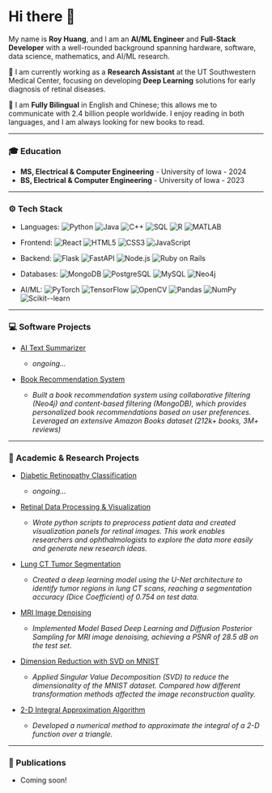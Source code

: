# Hi there 👋


My name is **Roy Huang**, and I am an **AI/ML Engineer** and **Full-Stack Developer**
with a well-rounded background spanning hardware, software, data science, mathematics, and AI/ML research.


💼 I am currently working as a **Research Assistant** at the UT Southwestern Medical Center, 
focusing on developing **Deep Learning** solutions for early diagnosis of retinal diseases.


📜 I am **Fully Bilingual** in English and Chinese; 
this allows me to communicate with 2.4 billion people worldwide. 
I enjoy reading in both languages, and I am always looking for new books to read.


---

### 🎓 Education

- **MS, Electrical & Computer Engineering** - University of Iowa - 2024
- **BS, Electrical & Computer Engineering** - University of Iowa - 2023


---

### ⚙️ Tech Stack

- Languages:
![Python](https://img.shields.io/badge/Python-3776AB?style=flat&logo=python&logoColor=white)
![Java](https://img.shields.io/badge/Java-007396?style=flat&logo=java&logoColor=white)
![C++](https://img.shields.io/badge/C++-00599C?style=flat&logo=c%2B%2B&logoColor=white)
![SQL](https://img.shields.io/badge/SQL-4479A1?style=flat&logo=postgresql&logoColor=white)
![R](https://img.shields.io/badge/R-276DC3?style=flat&logo=r&logoColor=white)
![MATLAB](https://img.shields.io/badge/MATLAB-0076A8?style=flat&logo=Mathworks&logoColor=white)

- Frontend:
![React](https://img.shields.io/badge/React-20232A?style=flat&logo=react&logoColor=61DAFB)
![HTML5](https://img.shields.io/badge/HTML5-E34F26?style=flat&logo=html5&logoColor=white)
![CSS3](https://img.shields.io/badge/CSS3-1572B6?style=flat&logo=css3&logoColor=white)
![JavaScript](https://img.shields.io/badge/JavaScript-F7DF1E?style=flat&logo=javascript&logoColor=black)

- Backend:
![Flask](https://img.shields.io/badge/Flask-000000?style=flat&logo=flask&logoColor=white)
![FastAPI](https://img.shields.io/badge/FastAPI-009688?style=flat&logo=fastapi&logoColor=white)
![Node.js](https://img.shields.io/badge/Node.js-339933?style=flat&logo=nodedotjs&logoColor=white)
![Ruby on Rails](https://img.shields.io/badge/Ruby_on_Rails-CC0000?style=flat&logo=ruby-on-rails&logoColor=white)

- Databases:
![MongoDB](https://img.shields.io/badge/MongoDB-47A248?style=flat&logo=mongodb&logoColor=white)
![PostgreSQL](https://img.shields.io/badge/PostgreSQL-316192?style=flat&logo=postgresql&logoColor=white)
![MySQL](https://img.shields.io/badge/MySQL-005C84?style=flat&logo=mysql&logoColor=white)
![Neo4j](https://img.shields.io/badge/Neo4j-008CC1?style=flat&logo=neo4j&logoColor=white)

- AI/ML:
![PyTorch](https://img.shields.io/badge/PyTorch-EE4C2C?style=flat&logo=pytorch&logoColor=white)
![TensorFlow](https://img.shields.io/badge/TensorFlow-FF6F00?style=flat&logo=tensorflow&logoColor=white)
![OpenCV](https://img.shields.io/badge/OpenCV-5C3EE8?style=flat&logo=opencv&logoColor=white)
![Pandas](https://img.shields.io/badge/Pandas-150458?style=flat&logo=pandas&logoColor=white)
![NumPy](https://img.shields.io/badge/NumPy-013243?style=flat&logo=numpy&logoColor=white)
![Scikit--learn](https://img.shields.io/badge/Scikit--learn-F7931E?style=flat&logo=scikitlearn&logoColor=white)



---

### 💻 Software Projects

- [AI Text Summarizer]()
    - *ongoing...*

- [Book Recommendation System](https://github.com/RoyH11/MDB_final_project)
    - *Built a book recommendation system using collaborative filtering (Neo4j) and content-based filtering (MongoDB),
which provides personalized book recommendations based on user preferences. 
Leveraged an extensive Amazon Books dataset (212k+ books, 3M+ reviews)*


---

### 🧬 Academic & Research Projects

- [Diabetic Retinopathy Classification]() 
    - *ongoing...* 

- [Retinal Data Processing & Visualization]()
    - *Wrote python scripts to preprocess patient data and created visualization panels for retinal images. 
This work enables researchers and ophthalmologists to explore the data more easily and generate new research ideas.*

- [Lung CT Tumor Segmentation](https://github.com/RoyH11/DLMI_Final_Project)
    - *Created a deep learning model using the U-Net architecture to identify tumor regions in lung CT scans,
reaching a segmentation accuracy (Dice Coefficient) of 0.754 on test data.*

- [MRI Image Denoising](https://github.com/RoyH11/AML-projects)
    - *Implemented Model Based Deep Learning and Diffusion Posterior Sampling for MRI image denoising, 
achieving a PSNR of 28.5 dB on the test set.*

- [Dimension Reduction with SVD on MNIST](https://github.com/RoyH11/MML_Final_Project)
    - *Applied Singular Value Decomposition (SVD) to reduce the dimensionality of the MNIST dataset. 
Compared how different transformation methods affected the image reconstruction quality.*

- [2-D Integral Approximation Algorithm](https://github.com/RoyH11/Numerical_Analysis_Final_Project)
    - *Developed a numerical method to approximate the integral of a 2-D function over a triangle.* 

---

### 📰 Publications
- Coming soon! 
